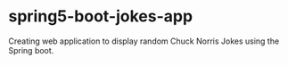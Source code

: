 # spring5-boot-jokes-app
Creating web application to display random Chuck Norris Jokes using the Spring boot.